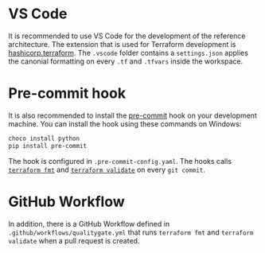 
# VS Code
It is recommended to use VS Code for the development of the reference architecture.
The extension that is used for Terraform development is [hashicorp.terraform](https://marketplace.visualstudio.com/items?itemName=HashiCorp.terraform).
The `.vscode` folder contains a `settings.json` applies the canonial formatting on every `.tf` and `.tfvars` inside the workspace.

# Pre-commit hook

It is also recommended to install the [pre-commit](https://pre-commit.com/) hook on your development machine.
You can install the hook using these commands on Windows:

```powershell
choco install python
pip install pre-commit
```

The hook is configured in `.pre-commit-config.yaml`.
The hooks calls [`terraform fmt`](https://developer.hashicorp.com/terraform/cli/commands/fmt) and [`terraform validate`](https://developer.hashicorp.com/terraform/cli/commands/validate) on every `git commit`.

# GitHub Workflow

In addition, there is a GitHub Workflow defined in `.github/workflows/qualitygate.yml` that runs `terraform fmt` and `terraform validate` when a pull request is created.





